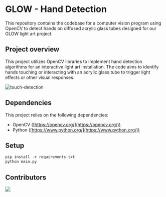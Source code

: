 # GLOW - Hand Detection
This repository contains the codebase for a computer vision program using OpenCV to detect hands on diffused acrylic glass tubes designed for our GLOW light art project. 

## Project overview
This project utilizes OpenCV libraries to implement hand detection algorithms for an interactive light art installation. The code aims to identify hands touching or interacting with an acrylic glass tube to trigger light effects or other visual responses.

![touch-detection](https://github.com/xl3ehindTim/opencv-glow/assets/32740573/1fb9f87e-4d2e-4527-8aa4-766e43b05266)

## Dependencies
This project relies on the following dependencies:
- OpenCV ([https://opencv.org/](https://opencv.org/))
- Python ([https://www.python.org/](https://www.python.org/))

## Setup

```python
pip install -r requirements.txt
python main.py
```

## Contributors

<a href = "https://github.com/xl3ehindTim/opencv-glow/graphs/contributors">
  <img src = "https://contrib.rocks/image?repo=xl3ehindTim/opencv-glow"/>
</a>
